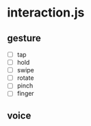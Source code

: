# interaction.js

## gesture

- [ ] tap
- [ ] hold
- [ ] swipe
- [ ] rotate
- [ ] pinch
- [ ] finger

## voice
